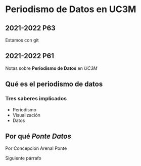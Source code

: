 # Periodismo de Datos en UC3M

## 2021-2022 P63

Estamos con git

## 2021-2022 P61
Notas sobre **Periodismo de Datos** en *UC3M*

## Qué es el periodismo de datos
### Tres saberes implicados
- Periodismo
- Visualización
- Datos

## Por qué *Ponte Datos*

Por Concepción Arenal Ponte

Siguiente párrafo
